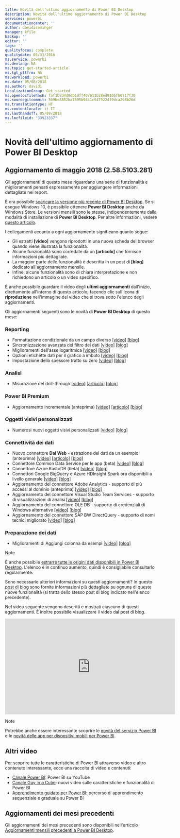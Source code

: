 ```yaml
---
title: Novità dell'ultimo aggiornamento di Power BI Desktop
description: Novità dell'ultimo aggiornamento di Power BI Desktop
services: powerbi
documentationcenter: ''
author: davidiseminger
manager: kfile
backup: ''
editor: ''
tags: ''
qualityfocus: complete
qualitydate: 05/31/2016
ms.service: powerbi
ms.devlang: NA
ms.topic: get-started-article
ms.tgt_pltfrm: NA
ms.workload: powerbi
ms.date: 05/08/2018
ms.author: davidi
LocalizationGroup: Get started
ms.openlocfilehash: faf1b8d4d0db1dff407611b28ed910bfb0717f30
ms.sourcegitcommit: 509be8852ba7595b9441c9479224f9dca298b26d
ms.translationtype: HT
ms.contentlocale: it-IT
ms.lasthandoff: 05/09/2018
ms.locfileid: "33923337"
---
```

# <a name="whats-new-in-the-latest-power-bi-desktop-update"></a>Novità dell'ultimo aggiornamento di Power BI Desktop

## <a name="may-2018-update-2585103281"></a>Aggiornamento di maggio 2018 (2.58.5103.281)

Gli aggiornamenti di questo mese riguardano una serie di funzionalità e miglioramenti pensati espressamente per aggiungere informazioni dettagliate nei report.

È ora possibile [scaricare la versione più recente di Power BI Desktop](https://powerbi.microsoft.com/desktop). Se si esegue Windows 10, è possibile ottenere **Power BI Desktop** anche da Windows Store. Le versioni mensili sono le stesse, indipendentemente dalla modalità di installazione di **Power BI Desktop**. Per altre informazioni, vedere [questo articolo](desktop-get-the-desktop.md). 

I collegamenti accanto a ogni aggiornamento significano quanto segue:

* Gli estratti **[video]** vengono riprodotti in una nuova scheda del browser quando viene illustrata la funzionalità.
* Alcune funzionalità sono corredate da un **[articolo]** che fornisce informazioni più dettagliate.
* La maggior parte delle funzionalità è descritta in un post di **[blog]** dedicato all'aggiornamento mensile.
* Infine, alcune funzionalità sono di chiara interpretazione e non richiedono un articolo o un video specifico.

È anche possibile guardare il video degli **ultimi aggiornamenti** dall'inizio, direttamente all'interno di questo articolo, facendo clic sull'icona di **riproduzione** nell'immagine del video che si trova sotto l'elenco degli aggiornamenti.

Gli aggiornamenti seguenti sono le novità di **Power BI Desktop** di questo mese:


### <a name="reporting"></a>Reporting

* Formattazione condizionale da un campo diverso [[video]](https://youtu.be/-_GMCE1TLvQ?t=55s) [[blog]](https://powerbi.microsoft.com/blog/power-bi-desktop-may-2018-feature-summary/#conditionalFormatting) 
* Sincronizzazione avanzata del filtro dei dati [[video]](https://youtu.be/-_GMCE1TLvQ?t=3m40s) [[blog]](https://powerbi.microsoft.com/blog/power-bi-desktop-may-2018-feature-summary/#slicerSync) 
* Miglioramenti dell'asse logaritmica [[video]](https://youtu.be/-_GMCE1TLvQ?t=5m47s) [[blog]](https://powerbi.microsoft.com/blog/power-bi-desktop-may-2018-feature-summary/#logAxis) 
* Opzioni etichette dati per il grafico a imbuto [[video]](https://youtu.be/-_GMCE1TLvQ?t=6m25s) [[blog]](https://powerbi.microsoft.com/blog/power-bi-desktop-may-2018-feature-summary/#funnelChart) 
* Impostazione dello spessore tratto su zero [[video]](https://youtu.be/-_GMCE1TLvQ?t=6m49s) [[blog]](https://powerbi.microsoft.com/blog/power-bi-desktop-may-2018-feature-summary/#lineStroke) 

### <a name="analytics"></a>Analisi

* Misurazione del drill-through [[video]](https://youtu.be/-_GMCE1TLvQ?t=2m9s) [[articolo]](desktop-drillthrough.md#pass-all-filters-in-drillthrough) [[blog]](https://powerbi.microsoft.com/blog/power-bi-desktop-may-2018-feature-summary/#measureDrillthrough) 

### <a name="power-bi-premium"></a>Power BI Premium

* Aggiornamento incrementale (anteprima) [[video]](https://youtu.be/-_GMCE1TLvQ?t=7m42s) [[articolo]](service-premium-incremental-refresh.md) [[blog]](https://powerbi.microsoft.com/blog/power-bi-desktop-may-2018-feature-summary/#incrementalRefresh) 

### <a name="custom-visuals"></a>Oggetti visivi personalizzati

* Numerosi nuovi oggetti visivi personalizzati  [[video]](https://youtu.be/-_GMCE1TLvQ?t=9m44s)  [[blog]](https://powerbi.microsoft.com/blog/power-bi-desktop-may-2018-feature-summary/#customVisuals) 

### <a name="data-connectivity"></a>Connettività dei dati

* Nuovo connettore **Dal Web** - estrazione dei dati da un esempio (anteprima) [[video]](https://youtu.be/-_GMCE1TLvQ?t=10m17s) [[articolo]](desktop-connect-to-web-by-example.md) [[blog]](https://powerbi.microsoft.com/blog/power-bi-desktop-may-2018-feature-summary/#FromWebConnector) 
* Connettore Common Data Service per le app (beta) [[video]](https://youtu.be/-_GMCE1TLvQ?t=12m9s) [[blog]](https://powerbi.microsoft.com/blog/power-bi-desktop-may-2018-feature-summary/#cdsApps) 
* Connettore Azure KustoDB (beta) [[video]](https://youtu.be/-_GMCE1TLvQ?t=12m9s) [[blog]](https://powerbi.microsoft.com/blog/power-bi-desktop-may-2018-feature-summary/#kustoDB) 
* Connettori Google BigQuery e Azure HDInsight Spark ora disponibili a livello generale [[video]](https://youtu.be/-_GMCE1TLvQ?t=12m9s) [[blog]](https://powerbi.microsoft.com/blog/power-bi-desktop-may-2018-feature-summary/#googleBigQueryAzureHDInsightSpark) 
* Aggiornamento del connettore Adobe Analytics - supporto di più accessi al dominio (anteprima) [[video]](https://youtu.be/-_GMCE1TLvQ?t=12m9s) [[blog]](https://powerbi.microsoft.com/blog/power-bi-desktop-may-2018-feature-summary/#AdobeAnalytics) 
* Aggiornamento del connettore Visual Studio Team Services - supporto di visualizzazioni di analisi [[video]](https://youtu.be/-_GMCE1TLvQ?t=12m9s) [[blog]](https://powerbi.microsoft.com/blog/power-bi-desktop-may-2018-feature-summary/#vsts) 
* Aggiornamento del connettore OLE DB - supporto di credenziali di Windows alternative [[video]](https://youtu.be/-_GMCE1TLvQ?t=12m9s) [[blog]](https://powerbi.microsoft.com/blog/power-bi-desktop-may-2018-feature-summary/#oledb) 
* Aggiornamento del connettore SAP BW DirectQuery - supporto di nomi tecnici migliorato [[video]](https://youtu.be/-_GMCE1TLvQ?t=12m9s) [[blog]](https://powerbi.microsoft.com/blog/power-bi-desktop-may-2018-feature-summary/#sapBW) 

### <a name="data-preparation"></a>Preparazione dei dati

* Miglioramenti di Aggiungi colonna da esempi [[video]](https://youtu.be/-_GMCE1TLvQ?t=12m57s) [[blog]](https://powerbi.microsoft.com/blog/power-bi-desktop-may-2018-feature-summary/#addColumnFromExamples) 


> [!NOTE]
> È anche possibile [estrarre tutte le origini dati disponibili in Power BI Desktop](desktop-data-sources.md). L'elenco è in continuo aumento, quindi è consigliabile consultarlo regolarmente.

Sono necessarie ulteriori informazioni su questi aggiornamenti? In questo [post di blog](https://powerbi.microsoft.com/blog/power-bi-desktop-may-2018-feature-summary/) sono fornite informazioni più dettagliate su ognuna di queste nuove funzionalità (si tratta dello stesso post di blog indicato nell'elenco precedente).


Nel video seguente vengono descritti e mostrati ciascuno di questi aggiornamenti. È inoltre possibile visualizzare il video dal post di blog.

<iframe width="560" height="315" src="https://www.youtube.com/embed/-_GMCE1TLvQ" frameborder="0" allow="autoplay; encrypted-media" allowfullscreen></iframe>

> [!NOTE]
> Potrebbe anche essere interessante scoprire le [novità del servizio Power BI](service-whats-new.md) e le [novità delle app per dispositivi mobili per Power BI](mobile-whats-new-in-the-mobile-apps.md).

## <a name="more-videos"></a>Altri video

Per scoprire tutte le caratteristiche di Power BI attraverso video e altro contenuto interessante, ecco una raccolta di video e contenuti:

-   [Canale Power BI](https://www.youtube.com/user/mspowerbi): Power BI su YouTube
-   [Canale Guy in a Cube](https://www.youtube.com/channel/UCFp1vaKzpfvoGai0vE5VJ0w): nuovi video sulle caratteristiche e funzionalità di Power BI
-   [Apprendimento guidato per Power BI](https://powerbi.microsoft.com/guided-learning/): percorso di apprendimento sequenziale e graduale su Power BI

## <a name="previous-months-updates"></a>Aggiornamenti dei mesi precedenti

Gli aggiornamenti dei mesi precedenti sono disponibili nell'articolo [Aggiornamenti mensili precedenti a Power BI Desktop](desktop-latest-update-archive.md).